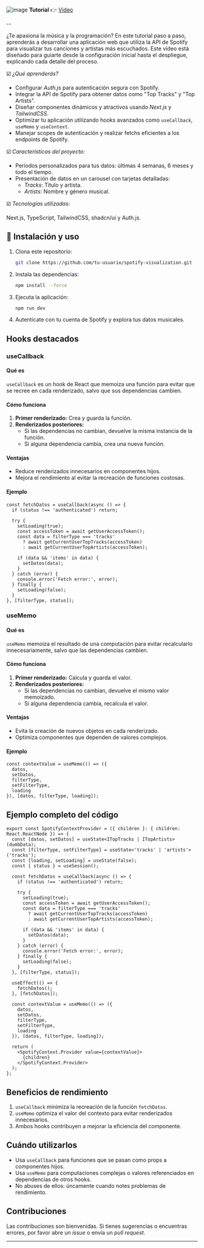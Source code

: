 ![image](https://github.com/user-attachments/assets/eac0027f-b0d9-43a2-956f-8fc620d39b76)
**Tutorial** 👉 [Video](https://www.youtube.com/watch?v=L4rNIGdwOE0)

--

¿Te apasiona la música y la programación? En este tutorial paso a paso, aprenderás a desarrollar una aplicación web que utiliza la API de Spotify para visualizar tus canciones y artistas más escuchados. Este video está diseñado para guiarte desde la configuración inicial hasta el despliegue, explicando cada detalle del proceso.

☑️ *¿Qué aprenderás?*

- Configurar *Auth.js* para autenticación segura con Spotify.
- Integrar la API de Spotify para obtener datos como "Top Tracks" y "Top Artists".
- Diseñar componentes dinámicos y atractivos usando *Next.js* y *TailwindCSS*.
- Optimizar tu aplicación utilizando hooks avanzados como `useCallback`, `useMemo` y `useContext`.
- Manejar scopes de autenticación y realizar fetchs eficientes a los endpoints de Spotify.

☑️ *Características del proyecto:*

- Períodos personalizados para tus datos: últimas 4 semanas, 6 meses y todo el tiempo.
- Presentación de datos en un carousel con tarjetas detalladas:
    - *Tracks*: Título y artista.
    - *Artists*: Nombre y género musical.

☑️ *Tecnologías utilizadas:*

Next.js, TypeScript, TailwindCSS, shadcn/ui y Auth.js.

## 🔧 Instalación y uso
1. Clona este repositorio:
   ```bash
   git clone https://github.com/tu-usuario/spotify-visualization.git
   ```
2. Instala las dependencias:
   ```bash
   npm install --force
   ```
3. Ejecuta la aplicación:
   ```bash
   npm run dev
   ```
4. Autentícate con tu cuenta de Spotify y explora tus datos musicales.

## Hooks destacados

### useCallback
#### Qué es
`useCallback` es un hook de React que memoiza una función para evitar que se recree en cada renderizado, salvo que sus dependencias cambien.

#### Cómo funciona
1. **Primer renderizado:** Crea y guarda la función.
2. **Renderizados posteriores:**
   - Si las dependencias no cambian, devuelve la misma instancia de la función.
   - Si alguna dependencia cambia, crea una nueva función.

#### Ventajas
- Reduce renderizados innecesarios en componentes hijos.
- Mejora el rendimiento al evitar la recreación de funciones costosas.

#### Ejemplo
```tsx
const fetchDatos = useCallback(async () => {
  if (status !== 'authenticated') return;

  try {
    setLoading(true);
    const accessToken = await getUserAccessToken();
    const data = filterType === 'tracks'
      ? await getCurrentUserTopTracks(accessToken)
      : await getCurrentUserTopArtists(accessToken);

    if (data && 'items' in data) {
      setDatos(data);
    }
  } catch (error) {
    console.error('Fetch error:', error);
  } finally {
    setLoading(false);
  }
}, [filterType, status]);
```

### useMemo
#### Qué es
`useMemo` memoiza el resultado de una computación para evitar recalcularlo innecesariamente, salvo que las dependencias cambien.

#### Cómo funciona
1. **Primer renderizado:** Calcula y guarda el valor.
2. **Renderizados posteriores:**
   - Si las dependencias no cambian, devuelve el mismo valor memoizado.
   - Si alguna dependencia cambia, recalcula el valor.

#### Ventajas
- Evita la creación de nuevos objetos en cada renderizado.
- Optimiza componentes que dependen de valores complejos.

#### Ejemplo
```tsx
const contextValue = useMemo(() => ({
  datos,
  setDatos,
  filterType,
  setFilterType,
  loading
}), [datos, filterType, loading]);
```

## Ejemplo completo del código
```tsx
export const SpotifyContextProvider = ({ children }: { children: React.ReactNode }) => {
  const [datos, setDatos] = useState<ITopTracks | ITopArtists>(dumbData);
  const [filterType, setFilterType] = useState<'tracks' | 'artists'>('tracks');
  const [loading, setLoading] = useState(false);
  const { status } = useSession();

  const fetchDatos = useCallback(async () => {
    if (status !== 'authenticated') return;

    try {
      setLoading(true);
      const accessToken = await getUserAccessToken();
      const data = filterType === 'tracks'
        ? await getCurrentUserTopTracks(accessToken)
        : await getCurrentUserTopArtists(accessToken);

      if (data && 'items' in data) {
        setDatos(data);
      }
    } catch (error) {
      console.error('Fetch error:', error);
    } finally {
      setLoading(false);
    }
  }, [filterType, status]);

  useEffect(() => {
    fetchDatos();
  }, [fetchDatos]);

  const contextValue = useMemo(() => ({
    datos,
    setDatos,
    filterType,
    setFilterType,
    loading
  }), [datos, filterType, loading]);

  return (
    <SpotifyContext.Provider value={contextValue}>
      {children}
    </SpotifyContext.Provider>
  );
};
```

## Beneficios de rendimiento
1. `useCallback` minimiza la recreación de la función `fetchDatos`.
2. `useMemo` optimiza el valor del contexto para evitar renderizados innecesarios.
3. Ambos hooks contribuyen a mejorar la eficiencia del componente.

## Cuándo utilizarlos
- Usa `useCallback` para funciones que se pasan como props a componentes hijos.
- Usa `useMemo` para computaciones complejas o valores referenciados en dependencias de otros hooks.
- No abuses de ellos: úncamente cuando notes problemas de rendimiento.

## Contribuciones
Las contribuciones son bienvenidas. Si tienes sugerencias o encuentras errores, por favor abre un *issue* o envía un *pull request*.

---

